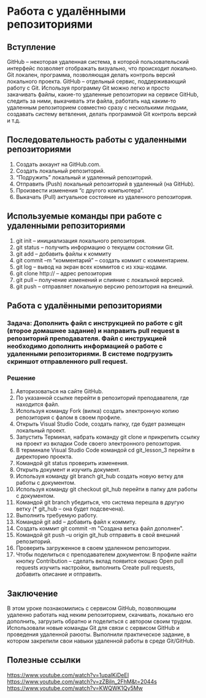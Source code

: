 # Работа с удалёнными репозиториями
## Вступление 
GitHub – некоторая удаленная система, в которой пользовательский интерфейс позволяет отображать визуально, что происходит локально. Git локален, программа, позволяющая делать контроль версий локального проекта.  GitHub – отдельный сервис, поддерживающий работу с Git. Используя программу Git можно легко и просто закачивать файлы, какие-то удаленные репозитории на сервисе  GitHub, следить за ними, выкачивать эти файла, работать над каким-то удаленным репозиторием совместно сразу с несколькими людьми, создавать систему ветвления, делать программой Git контроль версий и т.д. 
## Последовательность работы с удаленными репозиториями 
1.	Создать аккаунт на GitHub.com.
2.	Создать локальный репозиторий.
3.	“Подружить” локальный и удаленный репозиторий.
4.	Отправить (Push) локальный репозиторий в удаленный (на GitHub).
5.	Произвести изменения “с другого компьютера”.
6.	Выкачать (Pull) актуальное состояние из удаленного репозитория.
## Используемые команды при работе с удаленными репозиториями
1.	git init – инициализация локального репозитория.
2.	git status – получить информацию о текущем состоянии Git.
3.	git add – добавить файлы к коммиту
4.	git commit –m “комментарий” –  создать коммит с комментарием.
5.	git log – вывод на экран всех коммитов с из хэш-кодами.
6.	git clone http:// – адрес репозитория 
7.	git pull – получение изменений и слияние с локальной версией.
8.	git push – отправляет локальную версию репозитория на внешний.
##  Работа с удалёнными репозиториями
### Задача: Дополнить файл с инструкцией по работе с git (второе домашнее задание) и направить pull request в репозиторий преподавателя. Файл с инструкцией необходимо дополнить информацией о работе с удаленными репозиториями. В системе подгрузить скриншот отправленного pull request.
### Решение
1.	Авторизоваться на сайте GitHub.
2.	По указанной ссылке перейти в репозиторий преподавателя, где находится файл.
3.	Используя команду Fork (вилка) создать электронную копию репозитория с фалом в своем профиле.
4.	Открыть Visual Studio Code, создать папку, где будет размещен локальный проект.
5.	Запустить Терминал, набрать команду   git clone и прикрепить ссылку на проект из вкладки Code своего электронного репозитория.
6.	В терминале Visual Studio Code  командой cd  git_lesson_3 перейти в директорию проекта.
7.	Командой git status проверить изменения. 
8.	Открыть документ и изучить документ. 
9.	Используя команду git branch git_hub создать новую ветку для работы с документом.
10.	Используя команду git checkout git_hub перейти в папку для работы с документом.
11.	Командой git branch убедиться, что система перешла в другую ветку (* git_hub – она будет подсвечена).
12.	Выполнить требуемую работу.
13.	Командой git add – добавить файл к коммиту.
14.	Создать коммит git commit -m "Создана ветка файл дополнен".
15.	Командой git push –u origin git_hub отправить в свой внешний репозиторий.
16.	Проверить загруженное в своем удаленном репозитории.
17.	Чтобы поделиться с преподавателем документом: В профиле найти кнопку Contribution – сделать вклад появится окошко Open pull requests изучить настройки, выполнить Create pull requests, добавить описание и отправить.
## Заключение 
В этом уроке познакомились с сервисом GitHub, позволяющим удаленно работать над неким репозиторием, скачивать, локально его дополнить, загрузить обратно и поделиться с автором своим трудом. Использовали новые команды Git для связи с сервисом GitHub и проведения удаленной раюоты.
Выполнили практическое задание, в котором закрепили свои навыки удаленной работы  в среде Git/GitHub.
## Полезные ссылки
https://www.youtube.com/watch?v=1upalKiDeEI
https://www.youtube.com/watch?v=zZBiln_2FhM&t=2044s
https://www.youtube.com/watch?v=KWQWK1Qy5Mw

